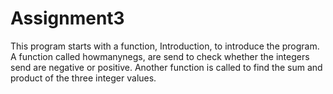 # Assignment3
This program starts with a function, Introduction, to introduce the program. A function called howmanynegs, are send to check whether the integers send are negative or positive. Another function is called to find the sum and product of the three integer values. 
